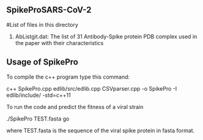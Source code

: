 ## SpikeProSARS-CoV-2



#List of files in this directory

1) AbListgit.dat: The list of 31 Antibody-Spike protein PDB complex used in the paper with their characteristics


## Usage of SpikePro

To compile the c++ program type this command:

c++ SpikePro.cpp edlib/src/edlib.cpp CSVparser.cpp -o SpikePro -I edlib/include/ -std=c++11

To run the code and predict the fitness of a viral strain 

./SpikePro TEST.fasta go

where TEST.fasta is the sequence of the viral spike protein in fasta format.  


